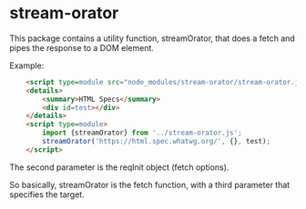 # stream-orator

This package contains a utility function, streamOrator, that does a fetch and pipes the response to a DOM element.

Example:

```html
    <script type=module src="node_modules/stream-orator/stream-orator.js"></script>
    <details>
        <summary>HTML Specs</summary>
        <div id=test></div>
    </details>
    <script type=module>
        import {streamOrator} from '../stream-orator.js';
        streamOrator('https://html.spec.whatwg.org/', {}, test);
    </script>
```

The second parameter is the reqInit object (fetch options).

So basically, streamOrator is the fetch function, with a third parameter that specifies the target.
